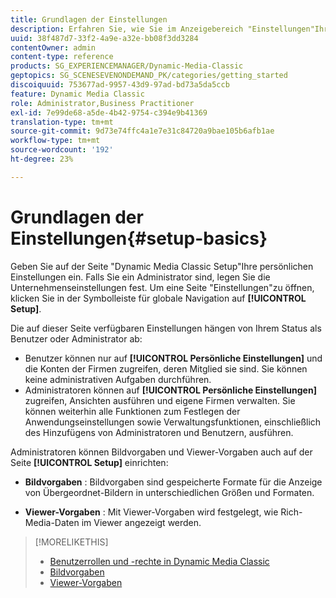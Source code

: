```yaml
---
title: Grundlagen der Einstellungen
description: Erfahren Sie, wie Sie im Anzeigebereich "Einstellungen"Ihre persönlichen Einstellungen eingeben können. Falls Sie ein Administrator sind, legen Sie die Unternehmenseinstellungen fest.
uuid: 38f487d7-33f2-4a9e-a32e-bb08f3dd3284
contentOwner: admin
content-type: reference
products: SG_EXPERIENCEMANAGER/Dynamic-Media-Classic
geptopics: SG_SCENESEVENONDEMAND_PK/categories/getting_started
discoiquuid: 753677ad-9957-43d9-97ad-bd73a5da5ccb
feature: Dynamic Media Classic
role: Administrator,Business Practitioner
exl-id: 7e99de68-a5de-4b42-9754-c394e9b41369
translation-type: tm+mt
source-git-commit: 9d73e74ffc4a1e7e31c84720a9bae105b6afb1ae
workflow-type: tm+mt
source-wordcount: '192'
ht-degree: 23%

---
```


# Grundlagen der Einstellungen{#setup-basics}

Geben Sie auf der Seite &quot;Dynamic Media Classic Setup&quot;Ihre persönlichen Einstellungen ein. Falls Sie ein Administrator sind, legen Sie die Unternehmenseinstellungen fest. Um eine Seite &quot;Einstellungen&quot;zu öffnen, klicken Sie in der Symbolleiste für globale Navigation auf **[!UICONTROL Setup]**.

Die auf dieser Seite verfügbaren Einstellungen hängen von Ihrem Status als Benutzer oder Administrator ab:

* Benutzer können nur auf **[!UICONTROL Persönliche Einstellungen]** und die Konten der Firmen zugreifen, deren Mitglied sie sind. Sie können keine administrativen Aufgaben durchführen.
* Administratoren können auf **[!UICONTROL Persönliche Einstellungen]** zugreifen, Ansichten ausführen und eigene Firmen verwalten. Sie können weiterhin alle Funktionen zum Festlegen der Anwendungseinstellungen sowie Verwaltungsfunktionen, einschließlich des Hinzufügens von Administratoren und Benutzern, ausführen.

Administratoren können Bildvorgaben und Viewer-Vorgaben auch auf der Seite **[!UICONTROL Setup]** einrichten:

* **Bildvorgaben** : Bildvorgaben sind gespeicherte Formate für die Anzeige von Übergeordnet-Bildern in unterschiedlichen Größen und Formaten.

* **Viewer-Vorgaben** : Mit Viewer-Vorgaben wird festgelegt, wie Rich-Media-Daten im Viewer angezeigt werden.

>[!MORELIKETHIS]
>
>* [Benutzerrollen und -rechte in Dynamic Media Classic](administration-setup.md#user_administration)
>* [Bildvorgaben](application-setup.md#image_presets)
>* [Viewer-Vorgaben](application-setup.md#viewer_presets)


